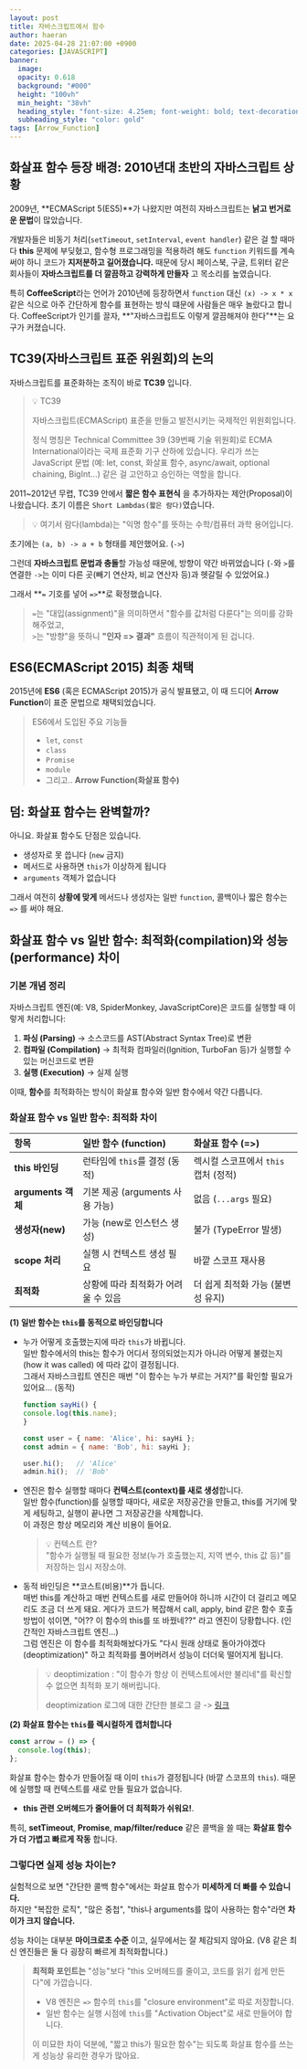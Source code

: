 ```yaml
---
layout: post
title: 자바스크립트에서 함수
author: haeran
date: 2025-04-28 21:07:00 +0900 
categories: [JAVASCRIPT]
banner:
  image:
  opacity: 0.618
  background: "#000"
  height: "100vh"
  min_height: "38vh"
  heading_style: "font-size: 4.25em; font-weight: bold; text-decoration: underline"
  subheading_style: "color: gold"
tags: [Arrow_Function]
---
```


## 화살표 함수 등장 배경: 2010년대 초반의 자바스크립트 상황

2009년, **ECMAScript 5(ES5)**가 나왔지만 여전히 자바스크립트는 **낡고 번거로운 문법**이 많았습니다.

개발자들은 비동기 처리(`setTimeout`, `setInterval`, `event handler`) 같은 걸 할 때마다 **this** 문제에 부딪혔고, 함수형 프로그래밍을 적용하려 해도 `function` 키워드를 계속 써야 하니 코드가 **지저분하고 길어졌습니다.** 때문에 당시 페이스북, 구글, 트위터 같은 회사들이 **자바스크립트를 더 깔끔하고 강력하게 만들자** 고 목소리를 높였습니다.

특히 **CoffeeScript**라는 언어가 2010년에 등장하면서 `function` 대신 `(x) -> x * x` 같은 식으로 아주 간단하게 함수를 표현하는 방식 떄문에 사람들은 매우 놀랐다고 합니다. CoffeeScript가 인기를 끌자, **"자바스크립트도 이렇게 깔끔해져야 한다"**는 요구가 커졌습니다.

## TC39(자바스크립트 표준 위원회)의 논의

자바스크립트를 표준화하는 조직이 바로 **TC39** 입니다.

> 💡 TC39
>
> 자바스크립트(ECMAScript) 표준을 만들고 발전시키는 국제적인 위원회입니다.
>  
> 정식 명칭은 Technical Committee 39 (39번째 기술 위원회)로 ECMA International이라는 국제 표준화 기구 산하에 있습니다. 우리가 쓰는 JavaScript 문법 (예: let, const, 화살표 함수, async/await, optional chaining, BigInt...) 같은 걸 고안하고 승인하는 역할을 합니다.

2011~2012년 무렵, TC39 안에서 **짧은 함수 표현식** 을 추가하자는 제안(Proposal)이 나왔습니다. 초기 이름은 `Short Lambdas(짧은 람다)`였습니다.

> 💡 여기서 람다(lambda)는 "익명 함수"를 뜻하는 수학/컴퓨터 과학 용어입니다.

초기에는 `(a, b) -> a + b` 형태를 제안했어요. (`->`)

그런데 **자바스크립트 문법과 충돌**할 가능성 때문에, 방향이 약간 바뀌었습니다
(`-`와 `>`를 연결한 `->`는 이미 다른 곳(빼기 연산자, 비교 연산자 등)과 헷갈릴 수 있었어요.)

그래서 **`=` 기호를 넣어 `=>`**로 확정했습니다.

> `=`는 "대입(assignment)"을 의미하면서 "함수를 값처럼 다룬다"는 의미를 강화해주었고,  
> `>`는 "방향"을 뜻하니 **"인자 => 결과"** 흐름이 직관적이게 된 겁니다.

## ES6(ECMAScript 2015) 최종 채택

2015년에 **ES6** (혹은 ECMAScript 2015)가 공식 발표됐고, 이 때 드디어 **Arrow Function**이 표준 문법으로 채택되었습니다.

> ES6에서 도입된 주요 기능들
>
> - `let`, `const`
> - `class`
> - `Promise`
> - `module`
> - 그리고.. **Arrow Function(화살표 함수)**

## 덤: 화살표 함수는 완벽할까?

아니요. 화살표 함수도 단점은 있습니다.

- 생성자로 못 씁니다 (`new` 금지)
- 메서드로 사용하면 `this`가 이상하게 됩니다
- `arguments` 객체가 없습니다

그래서 여전히 **상황에 맞게** 메서드나 생성자는 일반 `function`, 콜백이나 짧은 함수는 `=>` 를 써야 해요.

## 화살표 함수 vs 일반 함수: 최적화(compilation)와 성능(performance) 차이

### 기본 개념 정리

자바스크립트 엔진(예: V8, SpiderMonkey, JavaScriptCore)은 코드를 실행할 때 이렇게 처리합니다:

1. **파싱 (Parsing)** → 소스코드를 AST(Abstract Syntax Tree)로 변환
2. **컴파일 (Compilation)** → 최적화 컴파일러(Ignition, TurboFan 등)가 실행할 수 있는 머신코드로 변환
3. **실행 (Execution)** → 실제 실행

이때, **함수**를 최적화하는 방식이 화살표 함수와 일반 함수에서 약간 다릅니다.

### 화살표 함수 vs 일반 함수: 최적화 차이

| 항목 | 일반 함수 (function) | 화살표 함수 (=>) |
|:---|:---|:---|
| **this 바인딩** | 런타임에 `this`를 결정 (동적) | 렉시컬 스코프에서 `this` 캡처 (정적) |
| **arguments 객체** | 기본 제공 (arguments 사용 가능) | 없음 (`...args` 필요) |
| **생성자(new)** | 가능 (new로 인스턴스 생성) | 불가 (TypeError 발생) |
| **scope 처리** | 실행 시 컨텍스트 생성 필요 | 바깥 스코프 재사용 |
| **최적화** | 상황에 따라 최적화가 어려울 수 있음 | 더 쉽게 최적화 가능 (불변성 유지) |

**(1) 일반 함수는 `this`를 동적으로 바인딩합니다**

- 누가 어떻게 호출했는지에 따라 `this`가 바뀝니다.  
일반 함수에서의 this는 함수가 어디서 정의되었는지가 아니라
어떻게 불렸는지(how it was called) 에 따라 값이 결정됩니다.  
그래서 자바스크립트 엔진은 매번 "이 함수는 누가 부르는 거지?"를 확인할 필요가 있어요... (동적)

    ```js
    function sayHi() {
    console.log(this.name);
    }

    const user = { name: 'Alice', hi: sayHi };
    const admin = { name: 'Bob', hi: sayHi };

    user.hi();   // 'Alice'
    admin.hi();  // 'Bob'
    ```

- 엔진은 함수 실행할 때마다 **컨텍스트(context)를 새로 생성**합니다.  
일반 함수(function)를 실행할 때마다, 새로운 저장공간을 만들고, this를 거기에 맞게 세팅하고, 실행이 끝나면 그 저장공간을 삭제합니다.  
이 과정은 항상 메모리와 계산 비용이 들어요.
    > 💡 컨텍스트 란?  
    > "함수가 실행될 때 필요한 정보(누가 호출했는지, 지역 변수, this 값 등)"를 저장하는 임시 저장소야.

- 동적 바인딩은 **코스트(비용)**가 듭니다.  
매번 this를 계산하고 매번 컨텍스트를 새로 만들어야 하니까 시간이 더 걸리고 메모리도 조금 더 쓰게 돼요. 게다가 코드가 복잡해서 call, apply, bind 같은 함수 호출 방법이 섞이면, "어?? 이 함수의 this를 또 바꿨네??" 라고 엔진이 당황합니다. (인간적인 자바스크립트 엔진...)  
그럼 엔진은 이 함수를 최적화해놨다가도
"다시 원래 상태로 돌아가야겠다 (deoptimization)" 하고 최적화를 풀어버려서 성능이 더더욱 떨어지게 됩니다.

    > 💡 deoptimization : "이 함수가 항상 이 컨텍스트에서만 불리네"를 확신할 수 없으면 최적화 포기 해버립니다.
    >
    > deoptimization 로그에 대한 간단한 블로그 글 -> [링크](https://velog.io/@salada17/Deoptimization-%EB%A1%9C%EA%B7%B8-%EB%B6%84%EC%84%9D)

**(2) 화살표 함수는 `this`를 렉시컬하게 캡처합니다**

```javascript
const arrow = () => {
  console.log(this);
};
```

화살표 함수는 함수가 만들어질 때 이미 `this`가 결정됩니다 (바깥 스코프의 `this`). 때문에 실행할 때 컨텍스트를 새로 만들 필요가 없습니다.

- **this 관련 오버헤드가 줄어들어 더 최적화가 쉬워요!**.

특히, **setTimeout**, **Promise**, **map/filter/reduce** 같은 콜백을 쓸 때는 **화살표 함수가 더 가볍고 빠르게 작동** 합니다.

### 그렇다면 실제 성능 차이는?

실험적으로 보면 "간단한 콜백 함수"에서는 화살표 함수가 **미세하게 더 빠를 수 있습니다.**  
하지만 "복잡한 로직", "많은 중첩", "this나 arguments를 많이 사용하는 함수"라면 **차이가 크지 않습니다.**

성능 차이는 대부분 **마이크로초 수준** 이고, 실무에서는 잘 체감되지 않아요. (V8 같은 최신 엔진들은 둘 다 굉장히 빠르게 최적화합니다.)

> **최적화 포인트는** "성능"보다 "this 오버헤드를 줄이고, 코드를 읽기 쉽게 만든다"에 가깝습니다.
>
> - V8 엔진은 `=>` 함수의 `this`를 "closure environment"로 따로 저장합니다.
> - 일반 함수는 실행 시점에 `this`를 "Activation Object"로 새로 만들어야 합니다.
>
> 이 미묘한 차이 덕분에, "짧고 this가 필요한 함수"는 되도록 화살표 함수를 쓰는 게 성능상 유리한 경우가 많아요.
